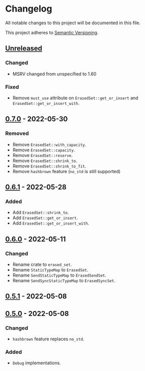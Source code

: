 # Changelog

All notable changes to this project will be documented in this file.

This project adheres to
[Semantic Versioning](https://semver.org/spec/v2.0.0.html).

## [Unreleased]

### Changed

- MSRV changed from unspecified to 1.60

### Fixed

- Remove `must_use` attribute on `ErasedSet::get_or_insert` and
  `ErasedSet::get_or_insert_with`.

## [0.7.0] - 2022-05-30

### Removed

- Remove `ErasedSet::with_capacity`.
- Remove `ErasedSet::capacity`.
- Remove `ErasedSet::reserve`.
- Remove `ErasedSet::shrink_to`.
- Remove `ErasedSet::shrink_to_fit`.
- Remove `hashbrown` feature (`no_std` is still supported)

## [0.6.1] - 2022-05-28

### Added

- Add `ErasedSet::shrink_to`.
- Add `ErasedSet::get_or_insert`.
- Add `ErasedSet::get_or_insert_with`.

## [0.6.0] - 2022-05-11

### Changed

- Rename crate to `erased_set`.
- Rename `StaticTypeMap` to `ErasedSet`.
- Rename `SendStaticTypeMap` to `ErasedSendSet`.
- Rename `SendSyncStaticTypeMap` to `ErasedSyncSet`.

## [0.5.1] - 2022-05-08

## [0.5.0] - 2022-05-08

### Changed

- `hashbrown` feature replaces `no_std`.

### Added

- `Debug` implementations.

[unreleased]: https://github.com/malobre/erased_set/compare/v0.7.0...HEAD
[0.7.0]: https://github.com/malobre/erased_set/compare/v0.6.1...v0.7.0
[0.6.1]: https://github.com/malobre/erased_set/compare/v0.6.0...v0.6.1
[0.6.0]: https://github.com/malobre/erased_set/compare/v0.5.1...v0.6.0
[0.5.1]: https://github.com/malobre/erased_set/compare/v0.5.0...v0.5.1
[0.5.0]: https://github.com/malobre/erased_set/releases/tag/v0.5.0
